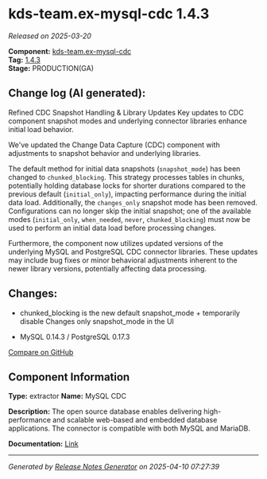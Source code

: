 #  kds-team.ex-mysql-cdc 1.4.3

_Released on 2025-03-20_

**Component:** [kds-team.ex-mysql-cdc](https://github.com/keboola/python-cdc-component)  
**Tag:** [1.4.3](https://github.com/keboola/python-cdc-component/releases/tag/1.4.3)  
**Stage:** PRODUCTION(GA)


## Change log (AI generated):
Refined CDC Snapshot Handling & Library Updates
Key updates to CDC component snapshot modes and underlying connector libraries enhance initial load behavior.

We've updated the Change Data Capture (CDC) component with adjustments to snapshot behavior and underlying libraries.

The default method for initial data snapshots (`snapshot_mode`) has been changed to `chunked_blocking`. This strategy processes tables in chunks, potentially holding database locks for shorter durations compared to the previous default (`initial_only`), impacting performance during the initial data load. Additionally, the `changes_only` snapshot mode has been removed. Configurations can no longer skip the initial snapshot; one of the available modes (`initial_only`, `when_needed`, `never`, `chunked_blocking`) must now be used to perform an initial data load before processing changes.

Furthermore, the component now utilizes updated versions of the underlying MySQL and PostgreSQL CDC connector libraries. These updates may include bug fixes or minor behavioral adjustments inherent to the newer library versions, potentially affecting data processing.



## Changes:



- chunked_blocking is the new default snapshot_mode + temporarily disable Changes only snapshot_mode in the UI 




- MySQL 0.14.3 / PostgreSQL 0.17.3 



[Compare on GitHub](https://github.com/keboola/python-cdc-component/compare/1.4.2...1.4.3)



## Component Information
**Type:** extractor
**Name:** MySQL CDC

**Description:** The open source database enables delivering high-performance and scalable web-based and embedded database applications. The connector is compatible with both MySQL and MariaDB.


**Documentation:** [Link](https://help.keboola.com/components/extractors/database/mysql/#mysql-log-based-cdc)



---
_Generated by [Release Notes Generator](https://github.com/keboola/release-notes-generator)
on 2025-04-10 07:27:39_